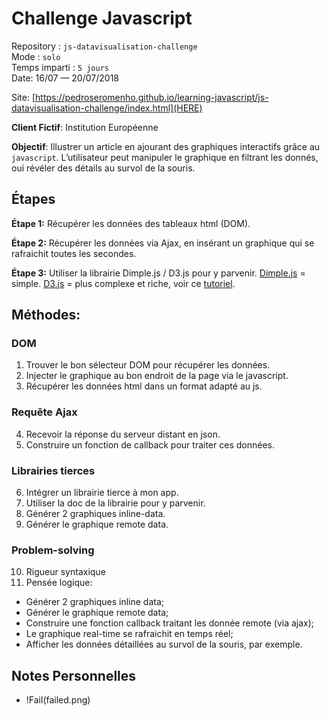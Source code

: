 # Challenge Javascript
Repository : `js-datavisualisation-challenge`   
Mode : `solo`   
Temps imparti : `5 jours`   
Date:  16/07 — 20/07/2018

Site: [https://pedroseromenho.github.io/learning-javascript/js-datavisualisation-challenge/index.html](HERE)

**Client Fictif**: Institution Européenne

**Objectif**: Illustrer un article en ajourant des graphiques interactifs grâce au `javascript`. L’utilisateur peut manipuler le graphique en filtrant les donnés, oui révéler des détails au survol de la souris.

## Étapes

**Étape 1:** Récupérer les données des tableaux html (DOM).

**Étape 2:** Récupérer les données via Ajax, en insérant un graphique qui se rafraichit toutes les secondes.

**Étape 3:**
Utiliser la librairie Dimple.js / D3.js pour y parvenir.
[Dimple.js](http://dimplejs.org/) = simple.
[D3.js](https://d3js.org/) = plus complexe et riche, voir ce [tutoriel](http://alignedleft.com/tutorials/d3/drawing-divs).

## Méthodes:

### DOM

1. Trouver le bon sélecteur DOM pour récupérer les données.
2. Injecter le graphique au bon endroit de la page via le javascript.
3. Récupérer les données html dans un format adapté au js.


### Requête Ajax

4. Recevoir la réponse du serveur distant en json.
5. Construire un fonction de callback pour traiter ces données.
  

### Librairies tierces

6. Intégrer un librairie tierce à mon app.
7. Utiliser la doc de la librairie pour y parvenir.
8. Générer 2 graphiques inline-data.
9. Générer le graphique remote data. 

### Problem-solving

10. Rigueur syntaxique
11. Pensée logique:

- Générer 2 graphiques inline data;
- Générer le graphique remote data;
- Construire une fonction callback traitant les donnée remote (via ajax);
- Le graphique real-time se rafraichit en temps réel;
- Afficher les données détaillées au survol de la souris, par exemple.

## Notes Personnelles

- !Fail(failed.png)

